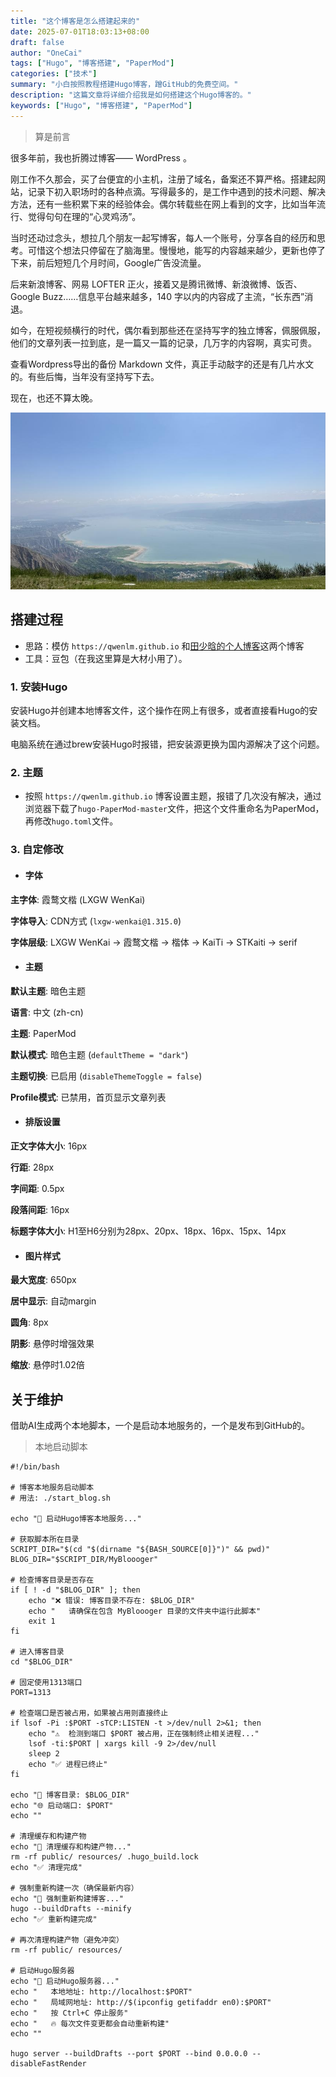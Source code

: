 ```yaml
---
title: "这个博客是怎么搭建起来的"
date: 2025-07-01T18:03:13+08:00
draft: false
author: "OneCai"
tags: ["Hugo", "博客搭建", "PaperMod"]
categories: ["技术"]
summary: "小白按照教程搭建Hugo博客，蹭GitHub的免费空间。"
description: "这篇文章将详细介绍我是如何搭建这个Hugo博客的。"
keywords: ["Hugo", "博客搭建", "PaperMod"]
---
```

> 算是前言

很多年前，我也折腾过博客—— WordPress 。

刚工作不久那会，买了台便宜的小主机，注册了域名，备案还不算严格。搭建起网站，记录下初入职场时的各种点滴。写得最多的，是工作中遇到的技术问题、解决方法，还有一些积累下来的经验体会。偶尔转载些在网上看到的文字，比如当年流行、觉得句句在理的“心灵鸡汤”。

当时还动过念头，想拉几个朋友一起写博客，每人一个账号，分享各自的经历和思考。可惜这个想法只停留在了脑海里。慢慢地，能写的内容越来越少，更新也停了下来，前后短短几个月时间，Google广告没流量。

后来新浪博客、网易 LOFTER 正火，接着又是腾讯微博、新浪微博、饭否、Google Buzz……信息平台越来越多，140 字以内的内容成了主流，“长东西”消退。

如今，在短视频横行的时代，偶尔看到那些还在坚持写字的独立博客，佩服佩服，他们的文章列表一拉到底，是一篇又一篇的记录，几万字的内容啊，真实可贵。

查看Wordpress导出的备份 Markdown 文件，真正手动敲字的还是有几片水文的。有些后悔，当年没有坚持写下去。

现在，也还不算太晚。



![刘家峡风景](/img/liu-jia-xia.jpeg)



## 搭建过程

- 思路：模仿 `https://qwenlm.github.io` 和<a href="https://www.shaohanyun.top" target="_blank">田少晗的个人博客</a>这两个博客
- 工具：豆包（在我这里算是大材小用了）。

### 1. 安装Hugo

安装Hugo并创建本地博客文件，这个操作在网上有很多，或者直接看Hugo的安装文档。

电脑系统在通过brew安装Hugo时报错，把安装源更换为国内源解决了这个问题。

### 2. 主题

- 按照 `https://qwenlm.github.io`  博客设置主题，报错了几次没有解决，通过浏览器下载了`hugo-PaperMod-master`文件，把这个文件重命名为PaperMod，再修改`hugo.toml`文件。

### 3. 自定修改

- #### 字体

**主字体**: 霞鹜文楷 (LXGW WenKai)

**字体导入**: CDN方式 (`lxgw-wenkai@1.315.0`)

**字体层级**: LXGW WenKai → 霞鹜文楷 → 楷体 → KaiTi → STKaiti → serif

- #### 主题

**默认主题**: 暗色主题

**语言**: 中文 (zh-cn)

**主题**: PaperMod

**默认模式**: 暗色主题 (`defaultTheme = "dark"`)

**主题切换**: 已启用 (`disableThemeToggle = false`)

**Profile模式**: 已禁用，首页显示文章列表



- #### 排版设置

**正文字体大小**: 16px

**行距**: 28px

**字间距**: 0.5px

**段落间距**: 16px

**标题字体大小**: H1至H6分别为28px、20px、18px、16px、15px、14px

- #### 图片样式

**最大宽度**: 650px

**居中显示**: 自动margin

**圆角**: 8px

**阴影**: 悬停时增强效果

**缩放**: 悬停时1.02倍


## 关于维护

借助AI生成两个本地脚本，一个是启动本地服务的，一个是发布到GitHub的。

> 本地启动脚本

```
#!/bin/bash

# 博客本地服务启动脚本
# 用法: ./start_blog.sh

echo "🚀 启动Hugo博客本地服务..."

# 获取脚本所在目录
SCRIPT_DIR="$(cd "$(dirname "${BASH_SOURCE[0]}")" && pwd)"
BLOG_DIR="$SCRIPT_DIR/MyBloooger"

# 检查博客目录是否存在
if [ ! -d "$BLOG_DIR" ]; then
    echo "❌ 错误: 博客目录不存在: $BLOG_DIR"
    echo "   请确保在包含 MyBloooger 目录的文件夹中运行此脚本"
    exit 1
fi

# 进入博客目录
cd "$BLOG_DIR"

# 固定使用1313端口
PORT=1313

# 检查端口是否被占用，如果被占用则直接终止
if lsof -Pi :$PORT -sTCP:LISTEN -t >/dev/null 2>&1; then
    echo "⚠️  检测到端口 $PORT 被占用，正在强制终止相关进程..."
    lsof -ti:$PORT | xargs kill -9 2>/dev/null
    sleep 2
    echo "✅ 进程已终止"
fi

echo "📂 博客目录: $BLOG_DIR"
echo "🌐 启动端口: $PORT"
echo ""

# 清理缓存和构建产物
echo "🧹 清理缓存和构建产物..."
rm -rf public/ resources/ .hugo_build.lock
echo "✅ 清理完成"

# 强制重新构建一次（确保最新内容）
echo "🔄 强制重新构建博客..."
hugo --buildDrafts --minify
echo "✅ 重新构建完成"

# 再次清理构建产物（避免冲突）
rm -rf public/ resources/

# 启动Hugo服务器
echo "🚀 启动Hugo服务器..."
echo "   本地地址: http://localhost:$PORT"
echo "   局域网地址: http://$(ipconfig getifaddr en0):$PORT"
echo "   按 Ctrl+C 停止服务"
echo "   🔥 每次文件变更都会自动重新构建"
echo ""

hugo server --buildDrafts --port $PORT --bind 0.0.0.0 --disableFastRender

```